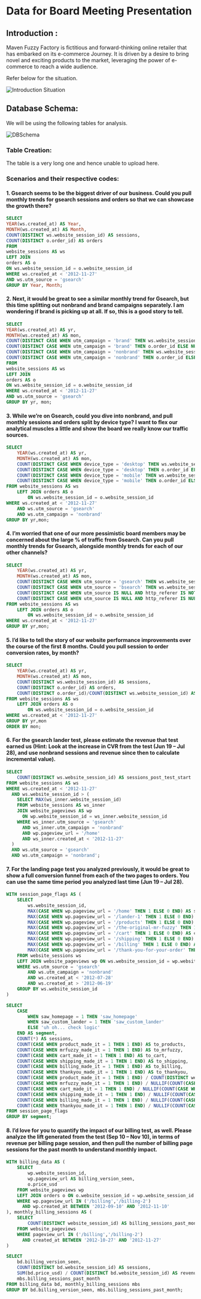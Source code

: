 # Data for Board Meeting Presentation

## Introduction :
Maven Fuzzy Factory is fictitious and forward-thinking online retailer that has embarked on its e-commerce Journey. It is driven by a desire to bring novel and exciting products to the market, leveraging the power of e-commerce to reach a wide audience.

Refer below for the situation.

![Introduction Situation](images/Situation.png)

## Database Schema: 

We will be using the following tables for analysis.

![DBSchema](images/dbschema.png)

### Table Creation:
The table is a very long one and hence unable to upload here.

### Scenarios and their respective codes:

#### 1. Gsearch seems to be the biggest driver of our business. Could you pull monthly trends for gsearch sessions and orders so that we can showcase the growth there? 

``` SQL
SELECT
YEAR(ws.created_at) AS Year,
MONTH(ws.created_at) AS Month,
COUNT(DISTINCT ws.website_session_id) AS sessions,
COUNT(DISTINCT o.order_id) AS orders
FROM
website_sessions AS ws
LEFT JOIN 
orders AS o
ON ws.website_session_id = o.website_session_id
WHERE ws.created_at < '2012-11-27'
AND ws.utm_source = 'gsearch'
GROUP BY Year, Month;
```

#### 2. Next, it would be great to see a similar monthly trend for Gsearch, but this time splitting out nonbrand and brand campaigns separately. I am wondering if brand is picking up at all. If so, this is a good story to tell. 

``` SQL
SELECT
YEAR(ws.created_at) AS yr,
MONTH(ws.created_at) AS mon,
COUNT(DISTINCT CASE WHEN utm_campaign = 'brand' THEN ws.website_session_id ELSE NULL END) AS brand_sessions,
COUNT(DISTINCT CASE WHEN utm_campaign = 'brand' THEN o.order_id ELSE NULL END) AS brand_orders,
COUNT(DISTINCT CASE WHEN utm_campaign = 'nonbrand' THEN ws.website_session_id ELSE NULL END) AS nonbrand_sessions,
COUNT(DISTINCT CASE WHEN utm_campaign = 'nonbrand' THEN o.order_id ELSE NULL END) AS nonbrand_orders
FROM
website_sessions AS ws
LEFT JOIN 
orders AS o
ON ws.website_session_id = o.website_session_id
WHERE ws.created_at < '2012-11-27'
AND ws.utm_source = 'gsearch'
GROUP BY yr, mon;
```

#### 3. While we’re on Gsearch, could you dive into nonbrand, and pull monthly sessions and orders split by device type? I want to flex our analytical muscles a little and show the board we really know our traffic sources. 

``` SQL
SELECT
	YEAR(ws.created_at) AS yr, 
    MONTH(ws.created_at) AS mon, 
    COUNT(DISTINCT CASE WHEN device_type = 'desktop' THEN ws.website_session_id ELSE NULL END) AS desktop_sessions, 
    COUNT(DISTINCT CASE WHEN device_type = 'desktop' THEN o.order_id ELSE NULL END) AS desktop_orders,
    COUNT(DISTINCT CASE WHEN device_type = 'mobile' THEN ws.website_session_id ELSE NULL END) AS mobile_sessions, 
    COUNT(DISTINCT CASE WHEN device_type = 'mobile' THEN o.order_id ELSE NULL END) AS mobile_orders
FROM website_sessions AS ws
	LEFT JOIN orders AS o
		ON ws.website_session_id = o.website_session_id
WHERE ws.created_at < '2012-11-27'
	AND ws.utm_source = 'gsearch'
    AND ws.utm_campaign = 'nonbrand'
GROUP BY yr,mon;
```

#### 4. I’m worried that one of our more pessimistic board members may be concerned about the large % of traffic from Gsearch. Can you pull monthly trends for Gsearch, alongside monthly trends for each of our other channels?

``` SQL
SELECT
	YEAR(ws.created_at) AS yr, 
    MONTH(ws.created_at) AS mon, 
    COUNT(DISTINCT CASE WHEN utm_source = 'gsearch' THEN ws.website_session_id ELSE NULL END) AS gsearch_sessions,
    COUNT(DISTINCT CASE WHEN utm_source = 'bsearch' THEN ws.website_session_id ELSE NULL END) AS bsearch_sessions,
    COUNT(DISTINCT CASE WHEN utm_source IS NULL AND http_referer IS NOT NULL THEN ws.website_session_id ELSE NULL END) AS organic_sessions,
    COUNT(DISTINCT CASE WHEN utm_source IS NULL AND http_referer IS NULL THEN ws.website_session_id ELSE NULL END) AS direct_type_in_sessions
FROM website_sessions AS ws
	LEFT JOIN orders AS o
		ON ws.website_session_id = o.website_session_id
WHERE ws.created_at < '2012-11-27'
GROUP BY yr,mon;
```

#### 5. I’d like to tell the story of our website performance improvements over the course of the first 8 months. Could you pull session to order conversion rates, by month? 

``` SQL
SELECT
	YEAR(ws.created_at) AS yr, 
    MONTH(ws.created_at) AS mon, 
    COUNT(DISTINCT ws.website_session_id) AS sessions, 
    COUNT(DISTINCT o.order_id) AS orders, 
    COUNT(DISTINCT o.order_id)/COUNT(DISTINCT ws.website_session_id) AS conversion_rate    
FROM website_sessions AS ws
	LEFT JOIN orders AS o
		ON ws.website_session_id = o.website_session_id
WHERE ws.created_at < '2012-11-27'
GROUP BY yr,mon
ORDER BY mon;
```

#### 6. For the gsearch lander test, please estimate the revenue that test earned us (Hint: Look at the increase in CVR from the test (Jun 19 – Jul 28), and use nonbrand sessions and revenue since then to calculate incremental value).

``` SQL
SELECT 
    COUNT(DISTINCT ws.website_session_id) AS sessions_post_test_start
FROM website_sessions AS ws
WHERE ws.created_at < '2012-11-27'
  AND ws.website_session_id > (
    SELECT MAX(ws_inner.website_session_id)
    FROM website_sessions AS ws_inner
    JOIN website_pageviews AS wp
      ON wp.website_session_id = ws_inner.website_session_id
    WHERE ws_inner.utm_source = 'gsearch'
      AND ws_inner.utm_campaign = 'nonbrand'
      AND wp.pageview_url = '/home'
      AND ws_inner.created_at < '2012-11-27'
  )
  AND ws.utm_source = 'gsearch'
  AND ws.utm_campaign = 'nonbrand';
```

#### 7. For the landing page test you analyzed previously, it would be great to show a full conversion funnel from each of the two pages to orders. You can use the same time period you analyzed last time (Jun 19 – Jul 28).

``` SQL
WITH session_page_flags AS (
    SELECT
        ws.website_session_id,
        MAX(CASE WHEN wp.pageview_url = '/home' THEN 1 ELSE 0 END) AS saw_homepage,
        MAX(CASE WHEN wp.pageview_url = '/lander-1' THEN 1 ELSE 0 END) AS saw_custom_lander,
        MAX(CASE WHEN wp.pageview_url = '/products' THEN 1 ELSE 0 END) AS product_made_it,
        MAX(CASE WHEN wp.pageview_url = '/the-original-mr-fuzzy' THEN 1 ELSE 0 END) AS mrfuzzy_made_it,
        MAX(CASE WHEN wp.pageview_url = '/cart' THEN 1 ELSE 0 END) AS cart_made_it,
        MAX(CASE WHEN wp.pageview_url = '/shipping' THEN 1 ELSE 0 END) AS shipping_made_it,
        MAX(CASE WHEN wp.pageview_url = '/billing' THEN 1 ELSE 0 END) AS billing_made_it,
        MAX(CASE WHEN wp.pageview_url = '/thank-you-for-your-order' THEN 1 ELSE 0 END) AS thankyou_made_it
    FROM website_sessions ws
    LEFT JOIN website_pageviews wp ON ws.website_session_id = wp.website_session_id
    WHERE ws.utm_source = 'gsearch' 
        AND ws.utm_campaign = 'nonbrand' 
        AND ws.created_at < '2012-07-28'
        AND ws.created_at > '2012-06-19'
    GROUP BY ws.website_session_id
)

SELECT
    CASE 
        WHEN saw_homepage = 1 THEN 'saw_homepage'
        WHEN saw_custom_lander = 1 THEN 'saw_custom_lander'
        ELSE 'uh oh... check logic' 
    END AS segment,
    COUNT(*) AS sessions,
    COUNT(CASE WHEN product_made_it = 1 THEN 1 END) AS to_products,
    COUNT(CASE WHEN mrfuzzy_made_it = 1 THEN 1 END) AS to_mrfuzzy,
    COUNT(CASE WHEN cart_made_it = 1 THEN 1 END) AS to_cart,
    COUNT(CASE WHEN shipping_made_it = 1 THEN 1 END) AS to_shipping,
    COUNT(CASE WHEN billing_made_it = 1 THEN 1 END) AS to_billing,
    COUNT(CASE WHEN thankyou_made_it = 1 THEN 1 END) AS to_thankyou,
    COUNT(CASE WHEN product_made_it = 1 THEN 1 END) / COUNT(DISTINCT website_session_id) AS lander_click_rt,
    COUNT(CASE WHEN mrfuzzy_made_it = 1 THEN 1 END) / NULLIF(COUNT(CASE WHEN product_made_it = 1 THEN 1 END), 0) AS products_click_rt,
    COUNT(CASE WHEN cart_made_it = 1 THEN 1 END) / NULLIF(COUNT(CASE WHEN mrfuzzy_made_it = 1 THEN 1 END), 0) AS mrfuzzy_click_rt,
    COUNT(CASE WHEN shipping_made_it = 1 THEN 1 END) / NULLIF(COUNT(CASE WHEN cart_made_it = 1 THEN 1 END), 0) AS cart_click_rt,
    COUNT(CASE WHEN billing_made_it = 1 THEN 1 END) / NULLIF(COUNT(CASE WHEN shipping_made_it = 1 THEN 1 END), 0) AS shipping_click_rt,
    COUNT(CASE WHEN thankyou_made_it = 1 THEN 1 END) / NULLIF(COUNT(CASE WHEN billing_made_it = 1 THEN 1 END), 0) AS billing_click_rt
FROM session_page_flags
GROUP BY segment;
```

#### 8. I’d love for you to quantify the impact of our billing test, as well. Please analyze the lift generated from the test (Sep 10 – Nov 10), in terms of revenue per billing page session, and then pull the number of billing page sessions for the past month to understand monthly impact.

``` SQL
WITH billing_data AS (
    SELECT 
        wp.website_session_id, 
        wp.pageview_url AS billing_version_seen,
        o.price_usd
    FROM website_pageviews wp
    LEFT JOIN orders o ON o.website_session_id = wp.website_session_id
    WHERE wp.pageview_url IN ('/billing','/billing-2')
      AND wp.created_at BETWEEN '2012-09-10' AND '2012-11-10'
), monthly_billing_sessions AS (
    SELECT 
        COUNT(DISTINCT website_session_id) AS billing_sessions_past_month
    FROM website_pageviews
    WHERE pageview_url IN ('/billing','/billing-2') 
      AND created_at BETWEEN '2012-10-27' AND '2012-11-27'
)

SELECT
    bd.billing_version_seen, 
    COUNT(DISTINCT bd.website_session_id) AS sessions, 
    SUM(bd.price_usd) / COUNT(DISTINCT bd.website_session_id) AS revenue_per_billing_page_seen,
    mbs.billing_sessions_past_month
FROM billing_data bd, monthly_billing_sessions mbs
GROUP BY bd.billing_version_seen, mbs.billing_sessions_past_month; 
```
